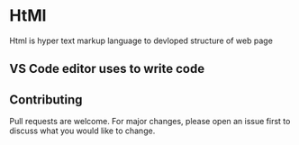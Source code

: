 # HtMl

Html is hyper text markup language to devloped structure of web page

## VS Code editor uses to write code





## Contributing

Pull requests are welcome. For major changes, please open an issue first
to discuss what you would like to change.
